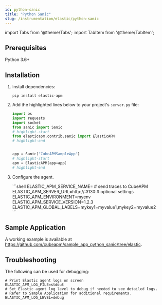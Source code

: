 ```yaml
---
id: python-sanic
title: "Python Sanic"
slug: /instrumentation/elastic/python-sanic
---
```


import Tabs from '@theme/Tabs';
import TabItem from '@theme/TabItem';

## Prerequisites

Python 3.6+

## Installation

1. Install dependencies:

   ```shell
   pip install elastic-apm
   ```

1. Add the highlighted lines below to your project's `server.py` file:

   ```python
   import os
   import requests
   import socket
   from sanic import Sanic
   # highlight-start
   from elasticapm.contrib.sanic import ElasticAPM
   # highlight-end


   app = Sanic("CubeAPMSampleApp")
   # highlight-start
   apm = ElasticAPM(app=app)
   # highlight-end
   ```

1. Configure the agent.

   <Tabs>
      <TabItem value="env" label="Environment Variables">
         ```shell
         ELASTIC_APM_SERVICE_NAME=<app_name>
         # send traces to CubeAPM
         ELASTIC_APM_SERVER_URL=http://<ip_address_of_cubeapm_server>:3130
         # optional settings
         ELASTIC_APM_ENVIRONMENT=myenv
         ELASTIC_APM_SERVICE_VERSION=1.2.3
         ELASTIC_APM_GLOBAL_LABELS=mykey1=myvalue1,mykey2=myvalue2
         ```
      </TabItem>
   </Tabs>

## Sample Application

A working example is available at https://github.com/cubeapm/sample_app_python_sanic/tree/elastic.

## Troubleshooting

The following can be used for debugging:

```shell
# Print Elastic agent logs on screen
ELASTIC_APM_LOG_FILE=stdout
# Set Elastic agent log level to debug if needed to see detailed logs.
# Refer to Sample Application for additional requirements.
ELASTIC_APM_LOG_LEVEL=debug
```